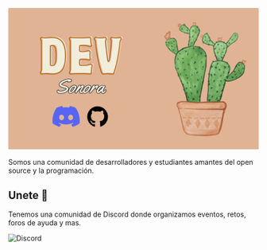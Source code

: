 ![Cover](https://raw.githubusercontent.com/DevSonora/resources/main/img/header.png)

Somos una comunidad de desarrolladores y estudiantes amantes del open source y la programación. 

## Unete 💬
Tenemos una comunidad de Discord donde organizamos eventos, retos, foros de ayuda y mas.

![Discord](https://img.shields.io/discord/1098446427618812074?style=for-the-badge&logo=discord&label=Discord&labelColor=black&color=%237289da)
